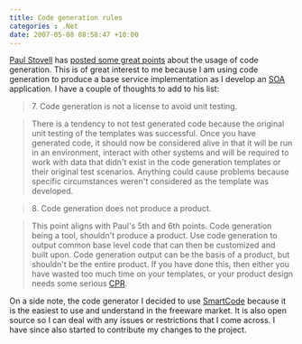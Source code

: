 ```yaml
---
title: Code generation rules
categories : .Net
date: 2007-05-08 08:58:47 +10:00
---
```


[Paul Stovell][0] has [posted some great points][1] about the usage of code generation. This is of great interest to me because I am using code generation to produce a base service implementation as I develop an [SOA][2] application. I have a couple of thoughts to add to his list:

> 7\. Code generation is not a license to avoid unit testing.

> There is a tendency to not test generated code because the original unit testing of the templates was successful. Once you have generated code, it should now be considered alive in that it will be run in an environment, interact with other systems and will be required to work with data that didn't exist in the code generation templates or their original test scenarios. Anything could cause problems because specific circumstances weren't considered as the template was developed.

> 8\. Code generation does not produce a product.

> This point aligns with Paul's 5th and 6th points. Code generation being a tool, shouldn't produce a product. Use code generation to output common base level code that can then be customized and built upon. Code generation output can be the basis of a product, but shouldn't be the entire product. If you have done this, then either you have wasted too much time on your templates, or your product design needs some serious [CPR][3].

On a side note, the code generator I decided to use [SmartCode][4] because it is the easiest to use and understand in the freeware market. It is also open source so I can deal with any issues or restrictions that I come across. I have since also started to contribute my changes to the project.

[0]: http://www.paulstovell.net/blog
[1]: http://www.paulstovell.net/blog/index.php/six-things-to-watch-out-for-in-code-generators/
[2]: http://en.wikipedia.org/wiki/Service-oriented_architecture
[3]: http://en.wikipedia.org/wiki/Cpr
[4]: http://www.codeplex.com/smartcode
